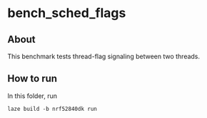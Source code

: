 # bench_sched_flags

## About

This benchmark tests thread-flag signaling between two threads.

## How to run

In this folder, run

    laze build -b nrf52840dk run

